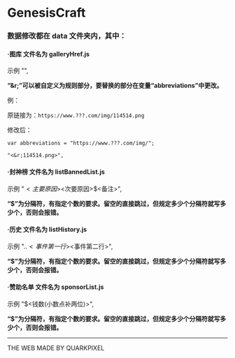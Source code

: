 # GenesisCraft

### 数据修改都在 data 文件夹内，其中：

#### ·图库 文件名为 galleryHref.js

 示例 "<href>",

**“&r;”可以被自定义为规则部分，要替换的部分在变量“abbreviations”中更改。**

例：

原链接为：`https://www.???.com/img/114514.png`

修改后：

`var abbreviations = "https://www.???.com/img/";`

`"<&r;114514.png>",`



#### ·封神榜 文件名为 listBannedList.js
 示例 "<ID>$<主要原因>$<次要原因>$<备注>",

**“$”为分隔符，有指定个数的要求。留空的直接跳过，但规定多少个分隔符就写多少个，否则会报错。**



#### ·历史 文件名为 listHistory.js
 示例 "<yyyy>.<m>.<d>$<事件第一行>$<事件第二行>",

**“$”为分隔符，有指定个数的要求。留空的直接跳过，但规定多少个分隔符就写多少个，否则会报错。**



#### ·赞助名单 文件名为 sponsorList.js

 示例 "<ID>$<钱数(小数点补两位)>",

**“$”为分隔符，有指定个数的要求。留空的直接跳过，但规定多少个分隔符就写多少个，否则会报错。**



------

THE WEB MADE BY QUARKPIXEL